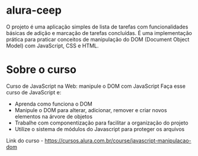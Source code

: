 # alura-ceep
O projeto é uma aplicação simples de lista de tarefas com funcionalidades básicas de adição e marcação de tarefas concluídas. É uma implementação prática para praticar conceitos de manipulação do DOM (Document Object Model) com JavaScript, CSS e HTML.

# Sobre o curso
Curso de JavaScript na Web: manipule o DOM com JavaScript
Faça esse curso de JavaScript e:
- Aprenda como funciona o DOM
- Manipule o DOM para alterar, adicionar, remover e criar novos elementos na árvore de objetos
- Trabalhe com componentização para facilitar a organização do projeto
- Utilize o sistema de módulos do Javascript para proteger os arquivos

Link do curso - https://cursos.alura.com.br/course/javascript-manipulacao-dom
